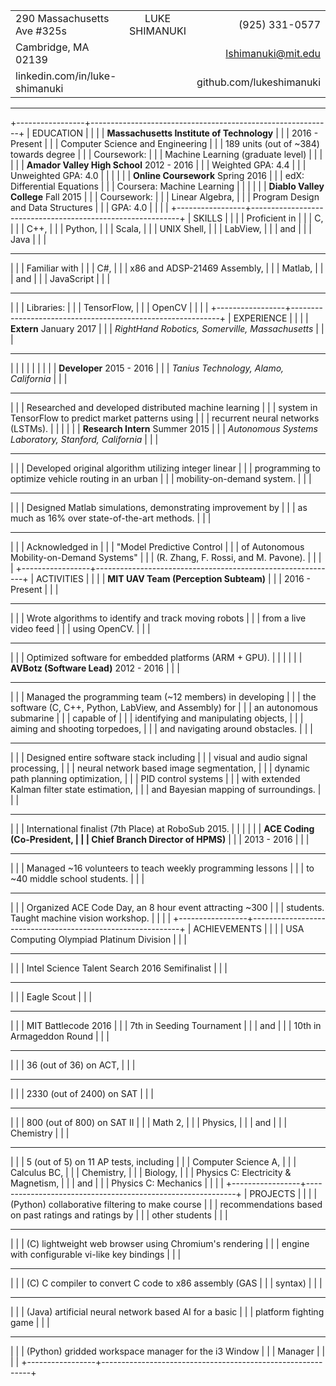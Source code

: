 |                                |                                          |                            |
|:-------------------------------|:----------------------------------------:|---------------------------:|
| 290 Massachusetts Ave #325s    | <span class="name">LUKE SHIMANUKI</span> |          \(925\) 331\-0577 |
| Cambridge, MA 02139            |                                          |         lshimanuki@mit.edu |
| linkedin.com/in/luke-shimanuki |                                          |   github.com/lukeshimanuki |

--------------------------------------------------------------------------------

+-----------------+------------------------------------------------------------+
| EDUCATION       |                                                            |
|                 | **Massachusetts Institute of Technology**                  |
|                 |                             <right>2016 - Present</right> \|
|                 | Computer Science and Engineering                          \|
|                 | 189 units (out of ~384) towards degree                    \|
|                 | Coursework:                                                |
|                 |   Machine Learning (graduate level)                       \|
|                 |                                                           \|
|                 | **Amador Valley High School**  <right>2012 - 2016</right> \|
|                 | Weighted GPA: 4.4                                         \|
|                 | Unweighted GPA: 4.0                                       \|
|                 |                                                           \|
|                 | **Online Coursework**          <right>Spring 2016</right> \|
|                 | edX: Differential Equations                               \|
|                 | Coursera: Machine Learning                                \|
|                 |                                                           \|
|                 | **Diablo Valley College**        <right>Fall 2015</right> \|
|                 | Coursework:                                                |
|                 |   Linear Algebra,                                          |
|                 |   Program Design and Data Structures                      \|
|                 | GPA: 4.0                                                  \|
|                 |                                                           \|
+-----------------+------------------------------------------------------------+
| SKILLS          |                                                            |
|                 | Proficient in                                              |
|                 |   C,                                                       |
|                 |   C++,                                                     |
|                 |   Python,                                                  |
|                 |   Scala,                                                   |
|                 |   UNIX Shell,                                              |
|                 |   LabView,                                                 |
|                 |   and                                                      |
|                 |   Java                                                    \|
|                 | <hr>                                                       |
|                 | Familiar with                                              |
|                 |   C#,                                                      |
|                 |   x86 and ADSP-21469 Assembly,                             |
|                 |   Matlab,                                                  |
|                 |   and                                                      |
|                 |   JavaScript                                              \|
|                 | <hr>                                                       |
|                 | Libraries:                                                 |
|                 |   TensorFlow,                                              |
|                 |   OpenCV                                                  \|
|                 |                                                           \|
+-----------------+------------------------------------------------------------+
| EXPERIENCE      |                                                            |
|                 | **Extern**                    <right>January 2017</right> \|
|                 | *RightHand Robotics, Somerville, Massachusetts*           \|
|                 | <hr>                                                       |
|                 | <insert description here>                                 \|
|                 |                                                           \|
|                 | **Developer**                  <right>2015 - 2016</right> \|
|                 | *Tanius Technology, Alamo, California*                    \|
|                 | <hr>                                                       |
|                 | Researched and developed distributed machine learning      |
|                 |   system in TensorFlow to predict market patterns using    |
|                 |   recurrent neural networks (LSTMs).                      \|
|                 |                                                           \|
|                 | **Research Intern**            <right>Summer 2015</right> \|
|                 | *Autonomous Systems Laboratory, Stanford, California*     \|
|                 | <hr>                                                       |
|                 | Developed original algorithm utilizing integer linear      |
|                 |   programming to optimize vehicle routing in an urban      |
|                 |   mobility-on-demand system.                              \|
|                 | <hr>                                                       |
|                 | Designed Matlab simulations, demonstrating improvement by  |
|                 |   as much as 16% over state-of-the-art methods.           \|
|                 | <hr>                                                       |
|                 | Acknowledged in                                            |
|                 |   "Model Predictive Control                                |
|                 |   of Autonomous Mobility-on-Demand Systems"                |
|                 |   (R. Zhang, F. Rossi, and M. Pavone).                    \|
|                 |                                                           \|
+-----------------+------------------------------------------------------------+
| ACTIVITIES      |                                                            |
|                 | **MIT UAV Team (Perception Subteam)**                      |
|                 |                             <right>2016 - Present</right> \|
|                 | <hr>                                                       |
|                 | Wrote algorithms to identify and track moving robots       |
|                 |   from a live video feed                                   |
|                 |   using OpenCV.                                           \|
|                 | <hr>                                                       |
|                 | Optimized software for embedded platforms (ARM + GPU).    \|
|                 |                                                           \|
|                 | **AVBotz (Software Lead)**     <right>2012 - 2016</right> \|
|                 | <hr>                                                       |
|                 | Managed the programming team (~12 members) in developing   |
|                 |   the software (C, C++, Python, LabView, and Assembly) for |
|                 |   an autonomous submarine                                  |
|                 |   capable of                                               |
|                 |     identifying and manipulating objects,                  |
|                 |     aiming and shooting torpedoes,                         |
|                 |     and navigating around obstacles.                      \|
|                 | <hr>                                                       |
|                 | Designed entire software stack including                   |
|                 |   visual and audio signal processing,                      |
|                 |   neural network based image segmentation,                 |
|                 |   dynamic path planning optimization,                      |
|                 |   PID control systems                                      |
|                 |     with extended Kalman filter state estimation,          |
|                 |   and Bayesian mapping of surroundings.                   \|
|                 | <hr>                                                       |
|                 | International finalist (7th Place) at RoboSub 2015.       \|
|                 |                                                           \|
|                 | **ACE Coding (Co-President,                                |
|                 |   Chief Branch Director of HPMS)**                         |
|                 |                               <right>2013 - 2016</right>  \|
|                 | <hr>                                                       |
|                 | Managed ~16 volunteers to teach weekly programming lessons |
|                 |   to ~40 middle school students.                          \|
|                 | <hr>                                                       |
|                 | Organized ACE Code Day, an 8 hour event attracting ~300    |
|                 |   students. Taught machine vision workshop.               \|
|                 |                                                           \|
+-----------------+------------------------------------------------------------+
| ACHIEVEMENTS    |                                                            |
|                 | USA Computing Olympiad Platinum Division                  \|
|                 | <hr>                                                       |
|                 | Intel Science Talent Search 2016 Semifinalist             \|
|                 | <hr>                                                       |
|                 | Eagle Scout                                               \|
|                 | <hr>                                                       |
|                 | MIT Battlecode 2016                                        |
|                 |   7th in Seeding Tournament                                |
|                 |   and                                                      |
|                 |   10th in Armageddon Round                                \|
|                 | <hr>                                                       |
|                 | 36 (out of 36) on ACT,                                     |
|                 | <hr>                                                       |
|                 | 2330 (out of 2400) on SAT                                 \|
|                 | <hr>                                                       |
|                 | 800 (out of 800) on SAT II                                 |
|                 |   Math 2,                                                  |
|                 |   Physics,                                                 |
|                 |   and                                                      |
|                 |   Chemistry                                               \|
|                 | <hr>                                                       |
|                 | 5 (out of 5) on 11 AP tests, including                     |
|                 |   Computer Science A,                                      |
|                 |   Calculus BC,                                             |
|                 |   Chemistry,                                               |
|                 |   Biology,                                                 |
|                 |   Physics C: Electricity & Magnetism,                      |
|                 |   and                                                      |
|                 |   Physics C: Mechanics                                    \|
|                 |                                                           \|
+-----------------+------------------------------------------------------------+
| PROJECTS        |                                                            |
|                 | (Python) collaborative filtering to make course            |
|                 |   recommendations based on past ratings and ratings by     |
|                 |   other students                                          \|
|                 | <hr>                                                       |
|                 | \(C) lightweight web browser using Chromium's rendering    |
|                 |   engine with configurable vi-like key bindings           \|
|                 | <hr>                                                       |
|                 | \(C) C compiler to convert C code to x86 assembly (GAS     |
|                 |   syntax)                                                 \|
|                 | <hr>                                                       |
|                 | (Java) artificial neural network based AI for a basic      |
|                 |   platform fighting game                                  \|
|                 | <hr>                                                       |
|                 | (Python) gridded workspace manager for the i3 Window       |
|                 |   Manager                                                 \|
|                 |                                                           \|
+-----------------+------------------------------------------------------------+

